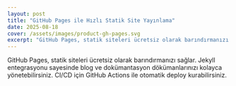 ```yaml
---
layout: post
title: "GitHub Pages ile Hızlı Statik Site Yayınlama"
date: 2025-08-18
cover: /assets/images/product-gh-pages.svg
excerpt: "GitHub Pages, statik siteleri ücretsiz olarak barındırmanızı sağlar. Jekyll entegrasyonu sayesinde blog ve dokümantasyon"
---
```


GitHub Pages, statik siteleri ücretsiz olarak barındırmanızı sağlar. Jekyll entegrasyonu sayesinde blog ve dokümantasyon
dökümanlarınızı kolayca yönetebilirsiniz. CI/CD için GitHub Actions ile otomatik deploy kurabilirsiniz.

